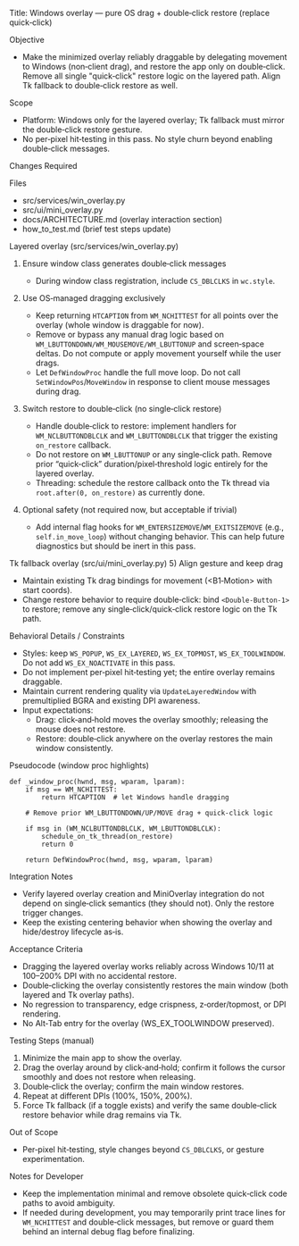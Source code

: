 Title: Windows overlay — pure OS drag + double‑click restore (replace quick‑click)

Objective
- Make the minimized overlay reliably draggable by delegating movement to Windows (non‑client drag), and restore the app only on double‑click. Remove all single "quick‑click" restore logic on the layered path. Align Tk fallback to double‑click restore as well.

Scope
- Platform: Windows only for the layered overlay; Tk fallback must mirror the double‑click restore gesture.
- No per‑pixel hit‑testing in this pass. No style churn beyond enabling double‑click messages.

Changes Required

Files
- src/services/win_overlay.py
- src/ui/mini_overlay.py
- docs/ARCHITECTURE.md (overlay interaction section)
- how_to_test.md (brief test steps update)

Layered overlay (src/services/win_overlay.py)
1) Ensure window class generates double‑click messages
   - During window class registration, include `CS_DBLCLKS` in `wc.style`.

2) Use OS‑managed dragging exclusively
   - Keep returning `HTCAPTION` from `WM_NCHITTEST` for all points over the overlay (whole window is draggable for now).
   - Remove or bypass any manual drag logic based on `WM_LBUTTONDOWN/WM_MOUSEMOVE/WM_LBUTTONUP` and screen‑space deltas. Do not compute or apply movement yourself while the user drags.
   - Let `DefWindowProc` handle the full move loop. Do not call `SetWindowPos`/`MoveWindow` in response to client mouse messages during drag.

3) Switch restore to double‑click (no single‑click restore)
   - Handle double‑click to restore: implement handlers for `WM_NCLBUTTONDBLCLK` and `WM_LBUTTONDBLCLK` that trigger the existing `on_restore` callback.
   - Do not restore on `WM_LBUTTONUP` or any single‑click path. Remove prior “quick‑click” duration/pixel‑threshold logic entirely for the layered overlay.
   - Threading: schedule the restore callback onto the Tk thread via `root.after(0, on_restore)` as currently done.

4) Optional safety (not required now, but acceptable if trivial)
   - Add internal flag hooks for `WM_ENTERSIZEMOVE`/`WM_EXITSIZEMOVE` (e.g., `self.in_move_loop`) without changing behavior. This can help future diagnostics but should be inert in this pass.

Tk fallback overlay (src/ui/mini_overlay.py)
5) Align gesture and keep drag
   - Maintain existing Tk drag bindings for movement (<B1‑Motion> with start coords).
   - Change restore behavior to require double‑click: bind `<Double-Button-1>` to restore; remove any single‑click/quick‑click restore logic on the Tk path.

Behavioral Details / Constraints
- Styles: keep `WS_POPUP`, `WS_EX_LAYERED`, `WS_EX_TOPMOST`, `WS_EX_TOOLWINDOW`. Do not add `WS_EX_NOACTIVATE` in this pass.
- Do not implement per‑pixel hit‑testing yet; the entire overlay remains draggable.
- Maintain current rendering quality via `UpdateLayeredWindow` with premultiplied BGRA and existing DPI awareness.
- Input expectations:
  - Drag: click‑and‑hold moves the overlay smoothly; releasing the mouse does not restore.
  - Restore: double‑click anywhere on the overlay restores the main window consistently.

Pseudocode (window proc highlights)
```
def _window_proc(hwnd, msg, wparam, lparam):
    if msg == WM_NCHITTEST:
        return HTCAPTION  # let Windows handle dragging

    # Remove prior WM_LBUTTONDOWN/UP/MOVE drag + quick‑click logic

    if msg in (WM_NCLBUTTONDBLCLK, WM_LBUTTONDBLCLK):
        schedule_on_tk_thread(on_restore)
        return 0

    return DefWindowProc(hwnd, msg, wparam, lparam)
```

Integration Notes
- Verify layered overlay creation and MiniOverlay integration do not depend on single‑click semantics (they should not). Only the restore trigger changes.
- Keep the existing centering behavior when showing the overlay and hide/destroy lifecycle as‑is.

Acceptance Criteria
- Dragging the layered overlay works reliably across Windows 10/11 at 100–200% DPI with no accidental restore.
- Double‑clicking the overlay consistently restores the main window (both layered and Tk overlay paths).
- No regression to transparency, edge crispness, z‑order/topmost, or DPI rendering.
- No Alt‑Tab entry for the overlay (WS_EX_TOOLWINDOW preserved).

Testing Steps (manual)
1) Minimize the main app to show the overlay.
2) Drag the overlay around by click‑and‑hold; confirm it follows the cursor smoothly and does not restore when releasing.
3) Double‑click the overlay; confirm the main window restores.
4) Repeat at different DPIs (100%, 150%, 200%).
5) Force Tk fallback (if a toggle exists) and verify the same double‑click restore behavior while drag remains via Tk.

Out of Scope
- Per‑pixel hit‑testing, style changes beyond `CS_DBLCLKS`, or gesture experimentation.

Notes for Developer
- Keep the implementation minimal and remove obsolete quick‑click code paths to avoid ambiguity.
- If needed during development, you may temporarily print trace lines for `WM_NCHITTEST` and double‑click messages, but remove or guard them behind an internal debug flag before finalizing.


